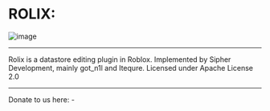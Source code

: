 # ROLIX: 

![image](https://user-images.githubusercontent.com/106572314/171090028-851c167b-e0ac-4137-9214-dd2b4886ba87.png)

---

Rolix is a datastore editing plugin in Roblox.
Implemented by Sipher Development, mainly got_n1l and Itequre.
Licensed under Apache License 2.0

---

Donate to us here: -
